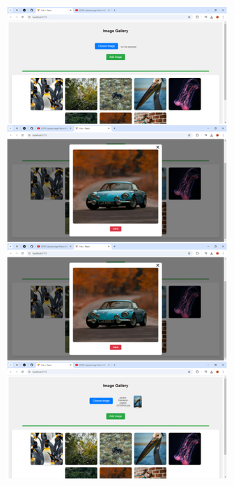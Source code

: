 ![image alt](https://github.com/fuadofficial/Image-Gallery/blob/6d86c967efd3ba204235297ed02df1745382157d/Vite%20%2B%20React%20-%20Google%20Chrome%208_31_2024%209_29_14%20PM.png)
![image alt](https://github.com/fuadofficial/Image-Gallery/blob/da35245c8de4652cd16b48caadc61165e8f0b185/Vite%20%2B%20React%20-%20Google%20Chrome%208_31_2024%209_30_59%20PM.png)
![image alt](https://github.com/fuadofficial/Image-Gallery/blob/master/Vite%20+%20React%20-%20Google%20Chrome%208_31_2024%209_30_59%20PM.png?raw=true)
![image alt](https://github.com/fuadofficial/Image-Gallery/blob/da35245c8de4652cd16b48caadc61165e8f0b185/Vite%20%2B%20React%20-%20Google%20Chrome%208_31_2024%209_29_48%20PM.png)

